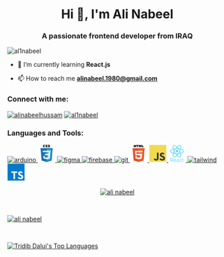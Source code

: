 <h1 align="center">Hi 👋, I'm Ali Nabeel</h1>
<h3 align="center">A passionate frontend developer from IRAQ</h3>

<p align="left"> <img src="https://komarev.com/ghpvc/?username=al1nabeel&label=Profile%20views&color=0e75b6&style=flat" alt="al1nabeel" /> </p>

- 🌱 I’m currently learning **React.js**

- 📫 How to reach me **alinabeel.1980@gmail.com**

<h3 align="left">Connect with me:</h3>
<p align="left">
<a href="https://linkedin.com/in/alinabeelhussam" target="blank"><img align="center" src="https://raw.githubusercontent.com/rahuldkjain/github-profile-readme-generator/master/src/images/icons/Social/linked-in-alt.svg" alt="alinabeelhussam" height="30" width="40" /></a>
<a href="https://www.leetcode.com/al1nabeel" target="blank"><img align="center" src="https://raw.githubusercontent.com/rahuldkjain/github-profile-readme-generator/master/src/images/icons/Social/leet-code.svg" alt="al1nabeel" height="30" width="40" /></a>
</p>

<h3 align="left">Languages and Tools:</h3>
<p align="left"> <a href="https://www.arduino.cc/" target="_blank" rel="noreferrer"> <img src="https://cdn.worldvectorlogo.com/logos/arduino-1.svg" alt="arduino" width="40" height="40"/> </a> <a href="https://www.w3schools.com/css/" target="_blank" rel="noreferrer"> <img src="https://raw.githubusercontent.com/devicons/devicon/master/icons/css3/css3-original-wordmark.svg" alt="css3" width="40" height="40"/> </a> <a href="https://www.figma.com/" target="_blank" rel="noreferrer"> <img src="https://www.vectorlogo.zone/logos/figma/figma-icon.svg" alt="figma" width="40" height="40"/> </a> <a href="https://firebase.google.com/" target="_blank" rel="noreferrer"> <img src="https://www.vectorlogo.zone/logos/firebase/firebase-icon.svg" alt="firebase" width="40" height="40"/> </a> <a href="https://git-scm.com/" target="_blank" rel="noreferrer"> <img src="https://www.vectorlogo.zone/logos/git-scm/git-scm-icon.svg" alt="git" width="40" height="40"/> </a> <a href="https://www.w3.org/html/" target="_blank" rel="noreferrer"> <img src="https://raw.githubusercontent.com/devicons/devicon/master/icons/html5/html5-original-wordmark.svg" alt="html5" width="40" height="40"/> </a> <a href="https://developer.mozilla.org/en-US/docs/Web/JavaScript" target="_blank" rel="noreferrer"> <img src="https://raw.githubusercontent.com/devicons/devicon/master/icons/javascript/javascript-original.svg" alt="javascript" width="40" height="40"/> </a> <a href="https://reactjs.org/" target="_blank" rel="noreferrer"> <img src="https://raw.githubusercontent.com/devicons/devicon/master/icons/react/react-original-wordmark.svg" alt="react" width="40" height="40"/> </a> <a href="https://tailwindcss.com/" target="_blank" rel="noreferrer"> <img src="https://www.vectorlogo.zone/logos/tailwindcss/tailwindcss-icon.svg" alt="tailwind" width="40" height="40"/> </a> <a href="https://www.typescriptlang.org/" target="_blank" rel="noreferrer"> <img src="https://raw.githubusercontent.com/devicons/devicon/master/icons/typescript/typescript-original.svg" alt="typescript" width="40" height="40"/> </a> </p>

<p align="center">
    <a href="https://github.com/TridibD004/github-readme-streak-stats">
        <img title="🔥 Get streak stats for your profile at git.io/streak-stats" alt="ali nabeel" src="https://github-readme-streak-stats.herokuapp.com/?user=al1nabeel&theme=radical&hide_border=true&stroke=0000&background=060A0CD0"/>
    </a>
</p>
<br/>


<a href="https://github.com/al1nabeel/github-readme-stats"><img alt="ali nabeel" src="https://github-readme-stats.vercel.app/api?username=al1nabeel&show_icons=true&count_private=true&theme=jolly&hide_border=true&bg_color=0D1117" /></a>

<br/>

  <a href="https://github.com/al1nabeel/github-readme-stats"><img alt="Tridib Dalui's Top Languages" src="https://github-readme-stats.vercel.app/api/top-langs/?username=al1nabeel&langs_count=8&count_private=true&layout=compact&theme=github-green-purple&hide_border=true&bg_color=0D1117" /></a>
